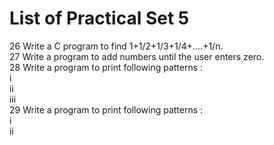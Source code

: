 # List of Practical Set 5 

26 	Write a C program to find 1+1/2+1/3+1/4+....+1/n.   
27 	Write a program to add numbers until the user enters zero.  
28 	Write a program to print following patterns :   
i  
ii         
iii         
29 	Write a program to print following patterns :     
i        
ii        
